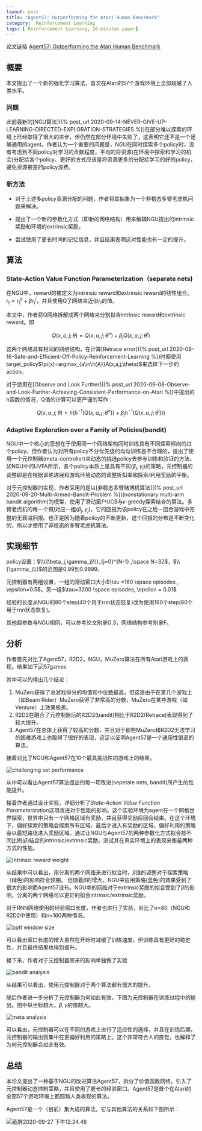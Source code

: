 ```yaml
---
layout: post
title: "Agent57: Outperforming the Atari Human Benchmark"
category:  Reinforcement Learning
tags: [ Reinforcement Learning, 10-minutes paper]
---
```

论文链接 [Agent57: Outperforming the Atari Human Benchmark](https://arxiv.org/pdf/2003.13350.pdf)
## 概要

本文提出了一个新的强化学习算法，首次在Atari的57个游戏环境上全部超越了人类水平。

### 问题
此前最新的[NGU算法]({% post_url 2020-09-14-NEVER-GIVE-UP-LEARNING-DIRECTED-EXPLORATION-STRATEGIES %})在部分难以探索的环境上已经取得了很大的进步，但仍然在部分环境中失败了，这表明它还不是一个足够通用的agent。作者认为一个重要的问题是，NGU在同时探索多个policy时，没有考虑到不同policy对学习的贡献程度，平均的将资源(在环境中探索和学习的机会)分配给各个policy。更好的方式应该是将资源更多的分配给学习的好的policy，避免资源被差的policy浪费。

### 新方法

* 对于上述多policy资源分配的问题，作者将其抽象为一个非稳态多臂老虎机问题来解决。

* 提出了一个新的参数化方式（即新的网络结构）用来解耦NGU提出的intrinsic奖励和环境的extrinsic奖励。

* 尝试使用了更长时间的记忆信息，并且结果表明这对性能也有一定的提升。

## 算法

### State-Action Value Function Parameterization（separate nets)

在NGU中，reward的被定义为intrinsic reward和extrinsic reward的线性组合。$r_t=r_t^e+\beta r_t^i$，并且使用Q了网络来近似$r_t$的值。

本文中，作者将Q网络拆解成两个网络来分别拟合intrinsic reward和extrinsic reward。即

$$Q(x,a,j;\theta)=Q(x,a,j;\theta^e)+\beta_j Q(x,a,j;\theta^i)$$

这两个网络具有相同的网络结构，在计算[Retrace error]({% post_url 2020-09-16-Safe-and-Efficient-Off-Policy-Reinforcement-Learning %})时都使用target_policy$\pi(x)=argmax_{a\in\it{A}}A(x,a,j;\theta)$来选择下一步的action。

对于使用在[Observe and Look Further]({% post_url 2020-09-08-Observe-and-Look-Further-Achieving-Consistent-Performance-on-Atari %})中提出的h函数的情况，Q值的计算可以更严谨的写作：

$$Q(x,a,j;\theta) = h(h^{-1}(Q(x,a,j;\theta^e))+\beta_jh^{-1}(Q(x,a,j;\theta^i)))$$

### Adaptive Exploration over a Family of Policies(bandit)

NGU中一个核心的思想在于使用同一个网络架构同时训练具有不同探索倾向的过个policy。但作者认为对所有policy不分优先级的均匀训练是不合理的，提出了使用一个元控制器(meta-controller)来动态的挑选policy去参与训练和验证的方法。如NGU中的UVFA所示，各个policy本质上是具有不同$(\beta_j,\gamma_j)$的策略，元控制器的调整即是在根据训练进展和游戏环境动态的调整折扣率和探索/利用奖励的平衡。

对于元控制器的实现，作者采用的是以[非稳态多臂赌博机算法]({% post_url 2020-09-20-Multi-Armed-Bandit-Problem %})(nonstationary multi-arm bandit algorithm)为模型，使用了滑动窗户UCB与$\epsilon$-greedy探索结合的算法。多臂老虎机的每一个臂$j$对应一组$(\beta_j,\gamma_j)$，它的回报为该policy在之后一回合游戏中完整的无衰减回报。也正是因为随着policy的不断更新，这个回报的分布是不断变化的，所以才使用了非稳态的多臂老虎机算法。

## 实现细节

policy设置：$\\{(\beta_j,\gamma_j)\\}_{j=0}^{N-1} ,\space N=32$，$\\{\gamma_j\\}$的范围是0.99到0.9999。

元控制器有两组设置，一组的滑动窗口大小$\tau =160 \space episodes , \epsilon=0.5$，另一组$\tau=3200 \space episodes, \epsilon = 0.01$

经验的长度从NGU的80个step(40个用于rnn状态恢复)改为使用160个step(80个用于rnn状态恢复)。

其他超参数与NGU相同，可以参考论文附录G.3，网络结构参考附录F。

## 分析

作者首先对比了Agent57，R2D2，NGU，MuZero算法在所有Atari游戏上的表现。结果如下![57games](https://raw.githubusercontent.com/lanpartis/DocsPics/master/images_for_docs/%E6%88%AA%E5%B1%8F2020-09-22%20%E4%B8%8B%E5%8D%883.45.39.png)

其中可以的得出几个结论：
1. MuZero获得了总游戏得分的均值和中位数最高，但这是由于在某几个游戏上（如Beam Rider）MuZero获得了非常高的分数，MuZero在某些游戏（如Venture）上效果极差。
2. R2D2在融合了元控制器后的R2D2(bandit)相比于R2D2(Retrace)表现得到了较大提升。
3. Agent57在总体上获得了较高的分数，并且对于那些MuZero和R2D2无法学习的困难游戏上也取得了很好的表现，这足以证明Agent57是一个通用性很高的算法。

接着对比了NGU和Agent57在10个最具挑战性的游戏上的结果。

![challenging set performance](https://raw.githubusercontent.com/lanpartis/DocsPics/master/images_for_docs/%E6%88%AA%E5%B1%8F2020-09-22%20%E4%B8%8B%E5%8D%8812.13.28.png)

从中可以看出Agent57算法提出的每一项改进(sepetate nets, bandit)所产生的性能提升。

接着作者通过设计实验，详细分析了*State-Action Value Function Parameterization*这项改进对于性能的影响。这个实验环境为agent在一个网格世界探索，世界中只有一个网格区域有奖励，并且获得奖励后回合结束。在这个环境下，偏好探索的策略会探索所有区域，最后才进入有奖励的区域，偏好利用的策略会以最短路径进入奖励区域。通过让NGU与Agent57的两种参数化方式拟合按不同比例($\beta$)结合的intrinsic/extrinsic奖励，测试其在真实环境上的表现来衡量两种方式的性能。

![intrinsic reward weight](https://raw.githubusercontent.com/lanpartis/DocsPics/master/images_for_docs/%E6%88%AA%E5%B1%8F2020-09-22%20%E4%B8%8B%E5%8D%8812.25.57.png)

从结果中可以看出，用分离的两个网络来进行拟合时，$\beta$值的调整对于探索策略（绿色)的影响符合预期。
但随着$\beta$的增大，NGU中应用策略(蓝色)的效果受到了很大的影响而Agent57没有。NGU中的网络对于extrinsic奖励的拟合受到了$\beta$的影响，分离的两个网络可以更好的拟合intrinsic/extrinsic奖励。

对于RNN网络使用的经验窗口长度，作者也进行了实验，对比了n=80（NGU和R2D2中使用）和n=160两种情况。

![bptt window size](https://raw.githubusercontent.com/lanpartis/DocsPics/master/images_for_docs/%E6%88%AA%E5%B1%8F2020-09-22%20%E4%B8%8B%E5%8D%8812.26.13.png)

可以看出窗口长度的增大虽然在开始时减缓了训练速度，但训练具有更好的稳定性，并且最终结果也得到提升。

接下来，作者对于元控制器带来的影响单独做了实验

![bandit analysis](https://raw.githubusercontent.com/lanpartis/DocsPics/master/images_for_docs/%E6%88%AA%E5%B1%8F2020-09-22%20%E4%B8%8B%E5%8D%8812.28.11.png)

从结果可以看出，使用元控制器对于两个算法都有很大的提升。

随后作者进一步分析了元控制器为何如此有效，下图为元控制器在训练过程中的输出。图中纵坐标越大，$\beta,\gamma$的值越大。

![meta analysis](https://raw.githubusercontent.com/lanpartis/DocsPics/master/images_for_docs/%E6%88%AA%E5%B1%8F2020-09-22%20%E4%B8%8B%E5%8D%8812.28.25.png)

可以看出，元控制器可以在不同的游戏上进行了适应性的选择，并且在训练后期，元控制器的输出则集中在更偏好利用的策略上。这个非常符合人的直觉，也解释了为何元控制器会如此有效。

## 总结

本论文提出了一种基于NGU的改进算法Agent57，拆分了价值函数网络，引入了元控制器动态控制策略，并且使用了更长的经验窗口。Agent57是首个在Atari的全部57个游戏环境上都超越人类表现的算法。

Agent57是一个（目前）集大成的算法，它与其他算法的关系如下图所示：

![截屏2020-09-27 下午12.24.46](https://raw.githubusercontent.com/lanpartis/DocsPics/master/images_for_docs/%E6%88%AA%E5%B1%8F2020-09-27%20%E4%B8%8B%E5%8D%8812.24.46.png)